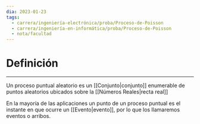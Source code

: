 ```yaml
---
dia: 2023-01-23
tags:
  - carrera/ingeniería-electrónica/proba/Proceso-de-Poisson
  - carrera/ingeniería-en-informática/proba/Proceso-de-Poisson
  - nota/facultad
---
```

# Definición
---
Un proceso puntual aleatorio es un [[Conjunto|conjunto]] enumerable de puntos aleatorios ubicados sobre la [[Números Reales|recta real]]

En la mayoría de las aplicaciones un punto de un proceso puntual es el instante en que ocurre un [[Evento|evento]], por lo que los llamaremos eventos o arribos.